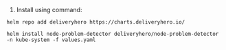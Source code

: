 1. Install using command:
```
helm repo add deliveryhero https://charts.deliveryhero.io/

helm install node-problem-detector deliveryhero/node-problem-detector -n kube-system -f values.yaml
```
